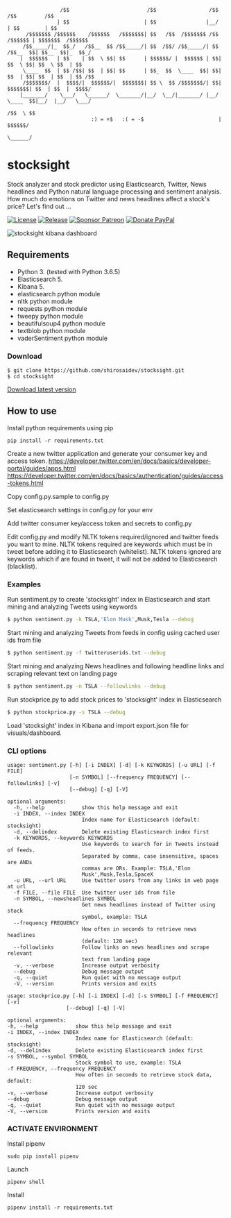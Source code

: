 ```
                 /$$                         /$$                 /$$           /$$         /$$    
                | $$                        | $$                |__/          | $$        | $$    
      /$$$$$$$ /$$$$$$    /$$$$$$   /$$$$$$$| $$   /$$  /$$$$$$$ /$$  /$$$$$$ | $$$$$$$  /$$$$$$  
     /$$_____/|_  $$_/   /$$__  $$ /$$_____/| $$  /$$/ /$$_____/| $$ /$$__  $$| $$__  $$|_  $$_/  
    |  $$$$$$   | $$    | $$  \ $$| $$      | $$$$$$/ |  $$$$$$ | $$| $$  \ $$| $$  \ $$  | $$    
     \____  $$  | $$ /$$| $$  | $$| $$      | $$_  $$  \____  $$| $$| $$  | $$| $$  | $$  | $$ /$$
     /$$$$$$$/  |  $$$$/|  $$$$$$/|  $$$$$$$| $$ \  $$ /$$$$$$$/| $$|  $$$$$$$| $$  | $$  |  $$$$/
    |_______/    \___/   \______/  \_______/|__/  \__/|_______/ |__/ \____  $$|__/  |__/   \___/  
                                                                     /$$  \ $$                    
                           :) = +$   :( = -$                        |  $$$$$$/                    
                                                                     \______/ 
```

# stocksight
Stock analyzer and stock predictor using Elasticsearch, Twitter, News headlines and Python natural language processing and sentiment analysis. How much do emotions on Twitter and news headlines affect a stock's price? Let's find out ...

[![License](https://img.shields.io/github/license/shirosaidev/stocksight.svg?label=License&maxAge=86400)](./LICENSE)
[![Release](https://img.shields.io/github/release/shirosaidev/stocksight.svg?label=Release&maxAge=60)](https://github.com/shirosaidev/stocksight/releases/latest)
[![Sponsor Patreon](https://img.shields.io/badge/Sponsor%20%24-Patreon-brightgreen.svg)](https://www.patreon.com/shirosaidev)
[![Donate PayPal](https://img.shields.io/badge/Donate%20%24-PayPal-brightgreen.svg)](https://www.paypal.com/cgi-bin/webscr?cmd=_s-xclick&hosted_button_id=CLF223XAS4W72)

<img src="https://github.com/shirosaidev/stocksight/blob/master/docs/stocksight-dashboard-kibana.png?raw=true" alt="stocksight kibana dashboard" />

## Requirements
- Python 3. (tested with Python 3.6.5)
- Elasticsearch 5.
- Kibana 5.
- elasticsearch python module
- nltk python module
- requests python module
- tweepy python module
- beautifulsoup4 python module
- textblob python module
- vaderSentiment python module

### Download

```shell
$ git clone https://github.com/shirosaidev/stocksight.git
$ cd stocksight
```
[Download latest version](https://github.com/shirosaidev/stocksight/releases/latest)

## How to use

Install python requirements using pip

`pip install -r requirements.txt`

Create a new twitter application and generate your consumer key and access token. https://developer.twitter.com/en/docs/basics/developer-portal/guides/apps.html
https://developer.twitter.com/en/docs/basics/authentication/guides/access-tokens.html

Copy config.py.sample to config.py

Set elasticsearch settings in config.py for your env

Add twitter consumer key/access token and secrets to config.py

Edit config.py and modify NLTK tokens required/ignored and twitter feeds you want to mine. NLTK tokens required are keywords which must be in tweet before adding it to Elasticsearch (whitelist). NLTK tokens ignored are keywords which if are found in tweet, it will not be added to Elasticsearch (blacklist).

### Examples

Run sentiment.py to create 'stocksight' index in Elasticsearch and start mining and analyzing Tweets using keywords

```sh
$ python sentiment.py -k TSLA,'Elon Musk',Musk,Tesla --debug
```

Start mining and analyzing Tweets from feeds in config using cached user ids from file

```sh
$ python sentiment.py -f twitteruserids.txt --debug
```

Start mining and analyzing News headlines and following headline links and scraping relevant text on landing page

```sh
$ python sentiment.py -n TSLA --followlinks --debug
```

Run stockprice.py to add stock prices to 'stocksight' index in Elasticsearch

```sh
$ python stockprice.py -s TSLA --debug
```

Load 'stocksight' index in Kibana and import export.json file for visuals/dashboard.

### CLI options

```
usage: sentiment.py [-h] [-i INDEX] [-d] [-k KEYWORDS] [-u URL] [-f FILE]
                    [-n SYMBOL] [--frequency FREQUENCY] [--followlinks] [-v]
                    [--debug] [-q] [-V]

optional arguments:
  -h, --help            show this help message and exit
  -i INDEX, --index INDEX
                        Index name for Elasticsearch (default: stocksight)
  -d, --delindex        Delete existing Elasticsearch index first
  -k KEYWORDS, --keywords KEYWORDS
                        Use keywords to search for in Tweets instead of feeds.
                        Separated by comma, case insensitive, spaces are ANDs
                        commas are ORs. Example: TSLA,'Elon
                        Musk',Musk,Tesla,SpaceX
  -u URL, --url URL     Use twitter users from any links in web page at url
  -f FILE, --file FILE  Use twitter user ids from file
  -n SYMBOL, --newsheadlines SYMBOL
                        Get news headlines instead of Twitter using stock
                        symbol, example: TSLA
  --frequency FREQUENCY
                        How often in seconds to retrieve news headlines
                        (default: 120 sec)
  --followlinks         Follow links on news headlines and scrape relevant
                        text from landing page
  -v, --verbose         Increase output verbosity
  --debug               Debug message output
  -q, --quiet           Run quiet with no message output
  -V, --version         Prints version and exits
  ```
  
  ```
  usage: stockprice.py [-h] [-i INDEX] [-d] [-s SYMBOL] [-f FREQUENCY] [-v]
                     [--debug] [-q] [-V]

optional arguments:
  -h, --help            show this help message and exit
  -i INDEX, --index INDEX
                        Index name for Elasticsearch (default: stocksight)
  -d, --delindex        Delete existing Elasticsearch index first
  -s SYMBOL, --symbol SYMBOL
                        Stock symbol to use, example: TSLA
  -f FREQUENCY, --frequency FREQUENCY
                        How often in seconds to retrieve stock data, default:
                        120 sec
  -v, --verbose         Increase output verbosity
  --debug               Debug message output
  -q, --quiet           Run quiet with no message output
  -V, --version         Prints version and exits
  ```

### ACTIVATE ENVIRONMENT

Install pipenv

```sudo pip install pipenv```

Launch

```pipenv shell```

Install

```pipenv install -r requirements.txt```

